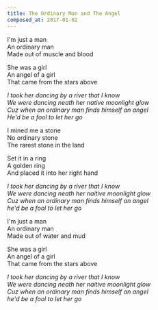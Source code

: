```yaml
---
title: The Ordinary Man and The Angel
composed_at: 2017-01-02
---
```


I'm just a man  
An ordinary man  
Made out of muscle and blood  

She was a girl  
An angel of a girl  
That came from the stars above  

*I took her dancing by a river that I know*  
*We were dancing neath her native moonlight glow*  
*Cuz when an ordinary man finds himself an angel*  
*He'd be a fool to let her go*  

I mined me a stone  
No ordinary stone  
The rarest stone in the land  

Set it in a ring  
A golden ring  
And placed it into her right hand  

*I took her dancing by a river that I know*  
*We were dancing neath her naitive moonlight glow*  
*Cuz when an ordinary man finds himself an angel*  
*he'd be a fool to let her go*  

I'm just a man  
An ordinary man  
Made out of water and mud  

She was a girl  
An angel of a girl  
That came from the stars above  

*I took her dancing by a river that I know*  
*We were dancing neath her naitive moonlight glow*  
*Cuz when an ordinary man finds himself an angel*  
*he'd be a fool to let her go*  
